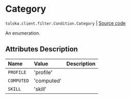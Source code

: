 # Category
`toloka.client.filter.Condition.Category` | [Source code](https://github.com/Toloka/toloka-kit/blob/v1.0.2/src/client/filter.py#L158)

An enumeration.

## Attributes Description

| Name | Value | Description |
| :------| :-----------| :----------| 
`PROFILE`|'profile'|
`COMPUTED`|'computed'|
`SKILL`|'skill'|

